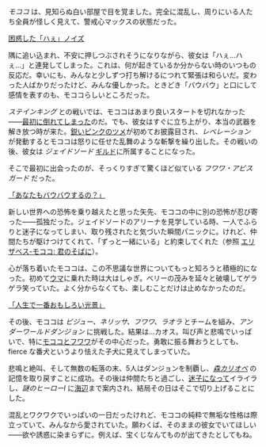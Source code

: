 <!-- title: モココ・アビスガード -->
<!-- status: 生存 -->

_モココ_ は、見知らぬ白い部屋で目を覚ました。完全に混乱し、周りにいる人たち全員が怪しく見えて、警戒心マックスの状態だった。

[困惑した「ハぇ」ノイズ](#embed:https://www.youtube.com/live/OSjlqA0FS9Q?feature=shared&t=540)

隅に追い込まれ、不安に押しつぶされそうになりながら、彼女は「ハぇ…ハぇ…」と連発してしまった。これは、何が起きているか分からない時のいつもの反応だ。幸いにも、みんなと少しずつ打ち解けるにつれて緊張は和らいだ。変わった人ばかりだったけど、みんな優しかった。ときどき「バウバウ」と口にして感情を表すのも、モココらしいところだった。

_ステインキング_ との戦いでは、モココはあまり良いスタートを切れなかった——[最初に倒れてしまった](https://www.youtube.com/live/OSjlqA0FS9Q?feature=shared&t=3153)のだ。でも、彼女はすぐに立ち上がり、本当の武器を解き放つ時が来た。[鋭いピンクのツメ](https://www.youtube.com/live/OSjlqA0FS9Q?feature=shared&t=3184)が初めてお披露目され、_レベレーション_ が発動するとモココは怒りに任せた乱舞のような斬撃を繰り出した。その戦いの後、彼女は _ジェイドソード_ [ギルド](https://www.youtube.com/live/OSjlqA0FS9Q?feature=shared&t=3462)に所属することになった。

そこで最初に出会ったのが、そっくりすぎて驚くほど似ている _フワワ・アビスガード_ だった。

[「あなたもバウバウするの？」](#embed:https://www.youtube.com/live/OSjlqA0FS9Q?feature=shared&t=3549)

新しい世界への恐怖を乗り越えたと思った矢先、モココの中に別の恐怖が忍び寄った——孤独だった。ジェイドソードのアリーナを見学している時、一人でふらりと迷子になってしまい、取り残されたと気づいた瞬間パニックに。けれど、仲間たちが駆けつけてくれて、「ずっと一緒にいる」と約束してくれた（参照 [エリザベス-モココ: 君のそばに](#edge:mococo-liz)）。

心が落ち着いたモココは、この不思議な世界についてもっと知ろうと積極的になった。初めて[ウマ](https://www.youtube.com/live/OSjlqA0FS9Q?feature=shared&t=4345)に乗れた時は大はしゃぎ。ベリーの茂みを延々と破壊してゲラゲラ笑っていた。よく分からなくても、楽しむことだけは止めなかったのだ。

[「人生で一番おもしろい光景」](#embed:https://www.youtube.com/live/OSjlqA0FS9Q?feature=shared&t=6611)

その後、モココは _ビジュー、ネリッサ、フワワ、ラオラ_ とチームを組み、_アンダーワールドダンジョン_ に挑戦した。結果は…カオス。叫び声と悲鳴でいっぱいで、特に[モココとフワワ](https://www.youtube.com/live/ASF0b50sKM0?feature=shared&t=2143)がその中心だった。勇敢に振る舞おうとしても、 fierce な番犬というより怯えた子犬に見えてしまっていた。

悲鳴と絶叫、そして無数の転落の末、5人はダンジョンを制覇し、_[森カリオペ](https://www.youtube.com/live/ASF0b50sKM0?feature=shared&t=3463)_ の記憶を取り戻すことに成功。その後は仲間たちと過ごし、[迷子になって](https://www.youtube.com/live/ASF0b50sKM0?feature=shared&t=3688)イライラし、_謎のヒーローⅠ_ に[海辺](https://www.youtube.com/live/ASF0b50sKM0?feature=shared&t=4152)まで案内され、結局その日はそこで切り上げることにした。

混乱とワクワクでいっぱいの一日だったけれど、モココの純粋で無垢な性格は際立っていて、みんなから愛されていた。願わくば、そのままの彼女でいてほしい——欲や誘惑に染まらずに。例えば、宝くじなんてものが出てきたとしてもね。
